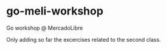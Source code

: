 # go-meli-workshop
Go workshop @ MercadoLibre

Only adding so far the excercises related to the second class.
